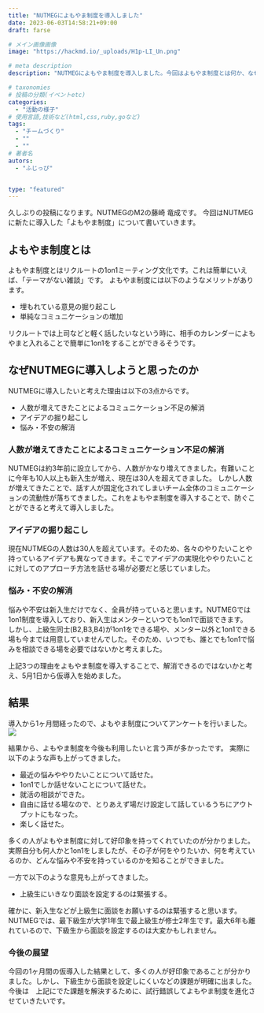 ```yaml
---
title: "NUTMEGによもやま制度を導入しました"
date: 2023-06-03T14:58:21+09:00
draft: farse

# メイン画像画像
image: "https://hackmd.io/_uploads/H1p-LI_Un.png"

# meta description
description: "NUTMEGによもやま制度を導入しました。今回はよもやま制度とは何か、なぜ導入したのかについて述べていきます。"

# taxonomies
# 投稿の分類(イベントetc)
categories:
  - "活動の様子"
# 使用言語,技術など(html,css,ruby,goなど)
tags:
  - "チームづくり"
  - ""
  - ""
# 著者名
autors:
  - "ふじっぴ"


type: "featured"
---
```

久しぶりの投稿になります。NUTMEGのM2の藤崎 竜成です。
今回はNUTMEGに新たに導入した「よもやま制度」について書いていきます。

## よもやま制度とは
よもやま制度とはリクルートの1on1ミーティング文化です。これは簡単にいえば、「テーマがない雑談」です。
よもやま制度には以下のようなメリットがあります。

- 埋もれている意見の掘り起こし
- 単純なコミュニケーションの増加

リクルートでは上司などと軽く話したいなという時に、相手のカレンダーによもやまと入れることで簡単に1on1をすることができるそうです。

## なぜNUTMEGに導入しようと思ったのか
NUTMEGに導入したいと考えた理由は以下の3点からです。
- 人数が増えてきたことによるコミュニケーション不足の解消
- アイデアの掘り起こし
- 悩み・不安の解消


### 人数が増えてきたことによるコミュニケーション不足の解消
NUTMEGは約3年前に設立してから、人数がかなり増えてきました。有難いことに今年も10人以上も新入生が増え、現在は30人を超えてきました。
しかし人数が増えてきたことで、話す人が固定化されてしまいチーム全体のコミュニケーションの流動性が落ちてきました。これをよもやま制度を導入することで、防ぐことができると考えて導入しました。

### アイデアの掘り起こし
現在NUTMEGの人数は30人を超えています。そのため、各々のやりたいことや持っているアイデアも異なってきます。そこでアイデアの実現化ややりたいことに対してのアプローチ方法を話せる場が必要だと感じていました。

### 悩み・不安の解消
悩みや不安は新入生だけでなく、全員が持っていると思います。NUTMEGでは1on1制度を導入しており、新入生はメンターといつでも1on1で面談できます。
しかし、上級生同士(B2,B3,B4)が1on1をできる場や、メンター以外と1on1できる場も今までは用意していませんでした。そのため、いつでも、誰とでも1on1で悩みを相談できる場を必要ではないかと考えました。

上記3つの理由をよもやま制度を導入することで、解消できるのではないかと考え、5月1日から仮導入を始めました。


## 結果
導入から1ヶ月間経ったので、よもやま制度についてアンケートを行いました。
![](https://hackmd.io/_uploads/BJPJGdSU2.png)

結果から、よもやま制度を今後も利用したいと言う声が多かったです。
実際に以下のような声も上がってきました。

- 最近の悩みややりたいことについて話せた。
- 1on1でしか話せないことについて話せた。
- 就活の相談ができた。
- 自由に話せる場なので、とりあえず場だけ設定して話しているうちにアウトプットにもなった。
- 楽しく話せた。

多くの人がよもやま制度に対して好印象を持ってくれていたのが分かりました。実際自分も何人かと1on1をしましたが、その子が何をやりたいか、何を考えているのか、どんな悩みや不安を持っているのかを知ることができました。

一方で以下のような意見も上がってきました。
- 上級生にいきなり面談を設定するのは緊張する。

確かに、新入生などが上級生に面談をお願いするのは緊張すると思います。NUTMEGでは、最下級生が大学1年生で最上級生が修士2年生です。最大6年も離れているので、下級生から面談を設定するのは大変かもしれません。

### 今後の展望
今回の1ヶ月間の仮導入した結果として、多くの人が好印象であることが分かりました。しかし、下級生から面談を設定しにくいなどの課題が明確に出ました。
今後は　上記にでた課題を解決するために、試行錯誤してよもやま制度を進化させていきたいです。
